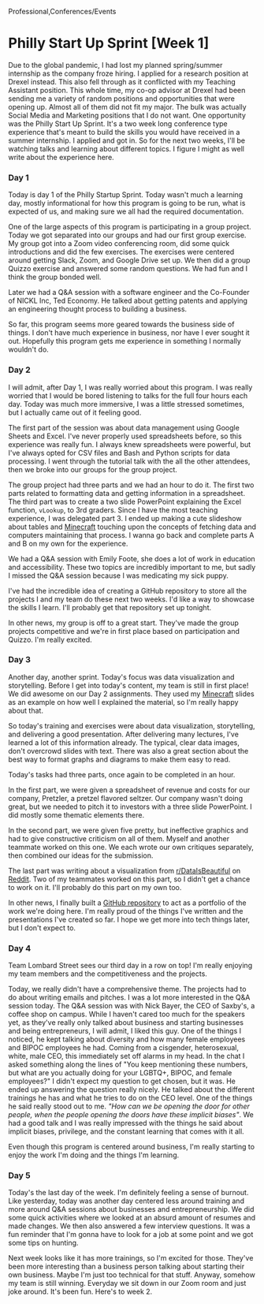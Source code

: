 Professional,Conferences/Events

# Philly Start Up Sprint [Week 1]

Due to the global pandemic, I had lost my planned spring/summer internship as
the company froze hiring. I applied for a research position at Drexel instead.
This also fell through as it conflicted with my Teaching Assistant position. 
This whole time, my co-op advisor at Drexel had been sending me a variety of
random positions and opportunities that were opening up. Almost all of them 
did not fit my major. The bulk was actually Social Media and Marketing positions
that I do not want. One opportunity was the Philly Start Up Sprint. It's a two
week long conference type experience that's meant to build the skills you would
have received in a summer internship. I applied and got in. So for the next two 
weeks, I'll be watching talks and learning about different topics. I figure I
might as well write about the experience here.

<h3 class="pr">Day 1</h3>

Today is day 1 of the Philly Startup Sprint. Today wasn't much a learning day, 
mostly informational for how this program is going to be run, what is expected
of us, and making sure we all had the required documentation. 

One of the large aspects of this program is participating in a group project. 
Today we got separated into our groups and had our first group exercise. My
group got into a Zoom video conferencing room, did some quick introductions and
did the few exercises. The exercises were centered around getting Slack, Zoom, 
and Google Drive set up. We then did a group Quizzo exercise and answered some
random questions. We had fun and I think the group bonded well.

Later we had a Q&A session with a software engineer and the Co-Founder of NICKL
Inc, Ted Economy. He talked about getting patents and applying an engineering
thought process to building a business. 

So far, this program seems more geared towards the business side of things. I 
don't have much experience in business, nor have I ever sought it out. Hopefully
this program gets me experience in something I normally wouldn't do.

<h3 class="po">Day 2</h3>

I will admit, after Day 1, I was really worried about this program. I was really
worried that I would be bored listening to talks for the full four hours each 
day. Today was much more immersive, I was a little stressed sometimes, but I 
actually came out of it feeling good.

The first part of the session was about data management using Google Sheets and
Excel. I've never properly used spreadsheets before, so this experience was 
really fun. I always knew spreadsheets were powerful, but I've always opted for
CSV files and Bash and Python scripts for data processing. I went through the 
tutorial talk with the all the other attendees, then we broke into our groups
for the group project.

The group project had three parts and we had an hour to do it. The first two
parts related to formatting data and getting information in a spreadsheet. The
third part was to create a two slide PowerPoint explaining the Excel function,
`vLookup`, to 3rd graders. Since I have the most teaching experience, I was
delegated part 3. I ended up making a cute slideshow about tables and 
[Minecraft](minecraft.net) touching upon the concepts of fetching data and computers 
maintaining that process. I wanna go back and complete parts A and B on my own for
the experience.

We had a Q&A session with Emily Foote, she does a lot of work in education and
accessibility. These two topics are incredibly important to me, but sadly I missed
the Q&A session because I was medicating my sick puppy.

I've had the incredible idea of creating a GitHub repository to store all the
projects I and my team do these next two weeks. I'd like a way to showcase the
skills I learn. I'll probably get that repository set up tonight.

In other news, my group is off to a great start. They've made the group projects
competitive and we're in first place based on participation and Quizzo. I'm
really excited.

<h3 class="py">Day 3</h3>

Another day, another sprint. Today's focus was data visualization and storytelling.
Before I get into today's content, my team is still in first place! We did awesome
on our Day 2 assignments. They used my [Minecraft](minecraft.net) slides as an
example on how well I explained the material, so I'm really happy about that. 

So today's training and exercises were about data visualization, storytelling, and
delivering a good presentation. After delivering many lectures, I've learned a lot
of this information already. The typical, clear data images, don't overcrowd slides
with text. There was also a great section about the best way to format graphs and
diagrams to make them easy to read.

Today's tasks had three parts, once again to be completed in an hour. 

In the first part, we were given a spreadsheet of revenue and costs for our company,
Pretzler, a pretzel flavored seltzer. Our company wasn't doing great, but we needed
to pitch it to investors with a three slide PowerPoint. I did mostly some thematic 
elements there.

In the second part, we were given five pretty, but ineffective graphics and had to
give constructive criticism on all of them. Myself and another teammate worked on
this one. We each wrote our own critiques separately, then combined our ideas for
the submission.

The last part was writing about a visualization from 
[r/DataIsBeautiful](reddit.com/r/dataisbeautiful) on [Reddit](reddit.com). Two of
my teammates worked on this part, so I didn't get a chance to work on it. I'll 
probably do this part on my own too.

In other news, I finally built a 
[GitHub repository](https://github.com/charlieroses/PhillyStartupSprint2020) 
to act as a portfolio of the work we're doing here. I'm really proud of the things
I've written and the presentations I've created so far. I hope we get more into 
tech things later, but I don't expect to.

<h3 class="pg">Day 4</h3>

Team Lombard Street sees our third day in a row on top! I'm really enjoying my
team members and the competitiveness and the projects.

Today, we really didn't have a comprehensive theme. The projects had to do about
writing emails and pitches. I was a lot more interested in the Q&A session today.
The Q&A session was with Nick Bayer, the CEO of Saxby's, a coffee shop on campus.
While I haven't cared too much for the speakers yet, as they've really only talked
about business and starting businesses and being entrepreneurs, I will admit, I
liked this guy. One of the things I noticed, he kept talking about diversity and 
how many female employees and BIPOC employees he had. Coming from a cisgender,
heterosexual, white, male CEO, this immediately set off alarms in my head. In the
chat I asked something along the lines of "You keep mentioning these numbers, but
what are you actually doing for your LGBTQ+, BIPOC, and female employees?" I didn't
expect my question to get chosen, but it was. He ended up answering the question
really nicely. He talked about the different trainings he has and what he tries to
do on the CEO level. One of the things he said really stood out to me. _"How can
we be opening the door for other people, when the people opening the doors have
these implicit biases"_. We had a good talk and I was really impressed with the 
things he said about implicit biases, privilege, and the constant learning that
comes with it all.

Even though this program is centered around business, I'm really starting to enjoy
the work I'm doing and the things I'm learning.

<h3 class="pb">Day 5</h3>

Today's the last day of the week. I'm definitely feeling a sense of burnout. Like
yesterday, today was another day centered less around training and more around
Q&A sessions about businesses and entrepreneurship. We did some quick activities
where we looked at an absurd amount of resumes and made changes. We then also
answered a few interview questions. It was a fun reminder that I'm gonna have to
look for a job at some point and we got some tips on hunting.

Next week looks like it has more trainings, so I'm excited for those. They've 
been more interesting than a business person talking about starting their own
business. Maybe I'm just too technical for that stuff. Anyway, somehow my team
is still winning. Everyday we sit down in our Zoom room and just joke around. It's
been fun. Here's to week 2.
